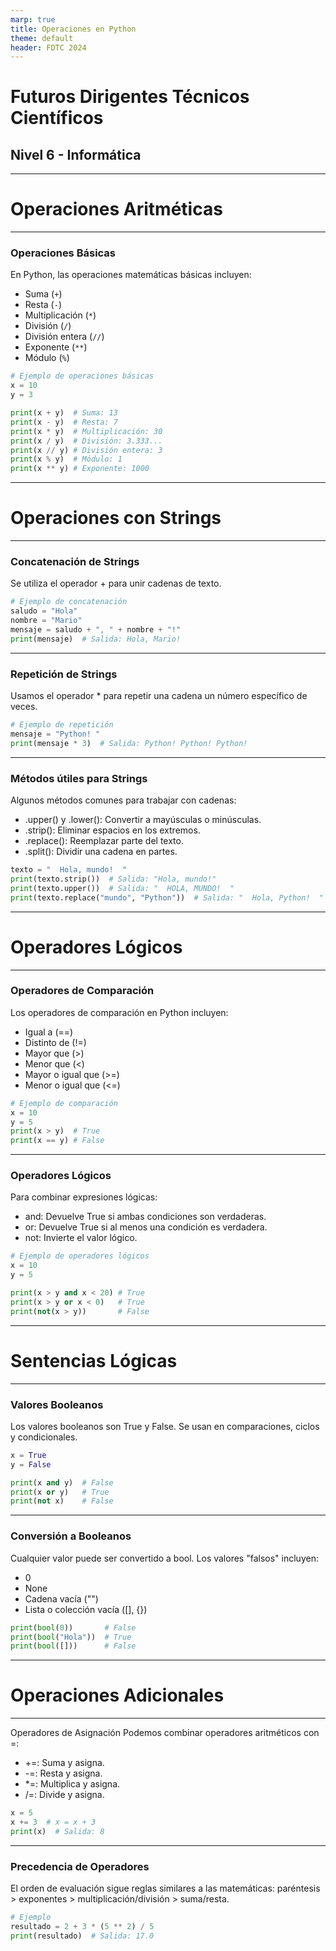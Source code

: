 ```yaml
---
marp: true
title: Operaciones en Python
theme: default
header: FDTC 2024
---
```


# Futuros Dirigentes Técnicos Científicos
## Nivel 6 - Informática

---

<!-- _class: invert-->
# Operaciones Aritméticas

---

### Operaciones Básicas
En Python, las operaciones matemáticas básicas incluyen:
- Suma (`+`)
- Resta (`-`)
- Multiplicación (`*`)
- División (`/`)
- División entera (`//`)
- Exponente (`**`)
- Módulo (`%`)

```python
# Ejemplo de operaciones básicas
x = 10
y = 3

print(x + y)  # Suma: 13
print(x - y)  # Resta: 7
print(x * y)  # Multiplicación: 30
print(x / y)  # División: 3.333...
print(x // y) # División entera: 3
print(x % y)  # Módulo: 1
print(x ** y) # Exponente: 1000
```

---
<!-- _class: invert-->
# Operaciones con Strings

---

### Concatenación de Strings
Se utiliza el operador + para unir cadenas de texto.

```python
# Ejemplo de concatenación
saludo = "Hola"
nombre = "Mario"
mensaje = saludo + ", " + nombre + "!"
print(mensaje)  # Salida: Hola, Mario!

```

---
### Repetición de Strings
Usamos el operador * para repetir una cadena un número específico de veces.

```python
# Ejemplo de repetición
mensaje = "Python! "
print(mensaje * 3)  # Salida: Python! Python! Python!
```

---

### Métodos útiles para Strings
Algunos métodos comunes para trabajar con cadenas:

- .upper() y .lower(): Convertir a mayúsculas o minúsculas.
- .strip(): Eliminar espacios en los extremos.
- .replace(): Reemplazar parte del texto.
- .split(): Dividir una cadena en partes.

```python
texto = "  Hola, mundo!  "
print(texto.strip())  # Salida: "Hola, mundo!"
print(texto.upper())  # Salida: "  HOLA, MUNDO!  "
print(texto.replace("mundo", "Python"))  # Salida: "  Hola, Python!  "
```

---

<!-- _class: invert-->
# Operadores Lógicos

---

### Operadores de Comparación
Los operadores de comparación en Python incluyen:

- Igual a (==)
- Distinto de (!=)
- Mayor que (>)
- Menor que (<)
- Mayor o igual que (>=)
- Menor o igual que (<=)

```python
# Ejemplo de comparación
x = 10
y = 5
print(x > y)  # True
print(x == y) # False
```

---

### Operadores Lógicos
Para combinar expresiones lógicas:

- and: Devuelve True si ambas condiciones son verdaderas.
- or: Devuelve True si al menos una condición es verdadera.
- not: Invierte el valor lógico.

```python
# Ejemplo de operadores lógicos
x = 10
y = 5

print(x > y and x < 20) # True
print(x > y or x < 0)   # True
print(not(x > y))       # False
```

---

<!-- _class: invert-->
# Sentencias Lógicas 

---

### Valores Booleanos
Los valores booleanos son True y False. Se usan en comparaciones, ciclos y condicionales.

```python
x = True
y = False

print(x and y)  # False
print(x or y)   # True
print(not x)    # False
```

---

### Conversión a Booleanos
Cualquier valor puede ser convertido a bool. Los valores "falsos" incluyen:

- 0
- None
- Cadena vacía ("")
- Lista o colección vacía ([], {})

```python
print(bool(0))       # False
print(bool("Hola"))  # True
print(bool([]))      # False
```

---
<!-- _class: invert-->
# Operaciones Adicionales

---

Operadores de Asignación
Podemos combinar operadores aritméticos con =:

- +=: Suma y asigna.
- -=: Resta y asigna.
- *=: Multiplica y asigna.
- /=: Divide y asigna.

```python
x = 5
x += 3  # x = x + 3
print(x)  # Salida: 8
```

---

### Precedencia de Operadores
El orden de evaluación sigue reglas similares a las matemáticas: paréntesis > exponentes > multiplicación/división > suma/resta.

```python
# Ejemplo
resultado = 2 + 3 * (5 ** 2) / 5
print(resultado)  # Salida: 17.0
```
